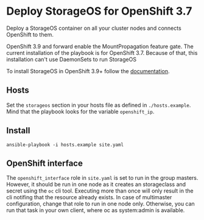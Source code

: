 # Deploy StorageOS for OpenShift 3.7

Deploy a StorageOS container on all your cluster nodes and connects OpenShift to them.

OpenShift 3.9 and forward enable the MountPropagation feature gate. The current installation of the playbook is for OpenShift 3.7. Because of that, this installation can't use DaemonSets to run StorageOS

To install StorageOS in OpenShift 3.9+ follow the [documentation](https://docs.storageos.com/docs/install/openshift/).


## Hosts
Set the `storageos` section in your hosts file as defined in `./hosts.example`. Mind that the playbook looks for
the variable `openshift_ip`. 

## Install
```
ansible-playbook -i hosts.example site.yaml
```

## OpenShift interface

The `openshift_interface` role in `site.yaml` is set to run in the group masters. However, it should
be run in one node as it creates an storageclass and secret using the `oc` cli tool. Executing more
than once will only result in the cli notifing that the resource already exists. In case of
multimaster configuration, change that role to run in one node only. Otherwise, you can run that task in your own
client, where oc as system:admin is available. 
